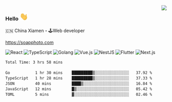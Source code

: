 <img align="right" src="https://github-readme-stats.vercel.app/api?username=yiiu&show_icons=false&bg_color=30,e96443,904e95&title_color=fff&text_color=fff" />

### Hello <img src="https://raw.githubusercontent.com/ABSphreak/ABSphreak/master/gifs/Hi.gif" width="26px" />
 
🇨🇳 China Xiamen・🕹Web developer

https://soapphoto.com

<p align="left"><img src="https://cdn.svgporn.com/logos/react.svg" alt="React" width="32" height="32"/> <img src="https://cdn.svgporn.com/logos/typescript-icon.svg" alt="TypeScript" width="32" height="32"/> <img src="https://cdn.svgporn.com/logos/gopher.svg" alt="Golang" width="32" height="32"/> <img src="https://cdn.svgporn.com/logos/vue.svg" alt="Vue.js" width="32" height="32"/> <img src="https://cdn.svgporn.com/logos/nestjs.svg" alt="NestJS" width="32" height="32"/> <img src="https://cdn.svgporn.com/logos/flutter.svg" alt="Flutter" width="32" height="32"/> <img src="https://cdn.svgporn.com/logos/nextjs-icon.svg" alt="Next.js" width="32" height="32"/></p>


<!--START_SECTION:waka-->

```txt
Total Time: 3 hrs 58 mins

Go           1 hr 30 mins    █████████▒░░░░░░░░░░░░░░░   37.92 %
TypeScript   1 hr 28 mins    █████████▒░░░░░░░░░░░░░░░   37.33 %
JSON         40 mins         ████▒░░░░░░░░░░░░░░░░░░░░   16.84 %
JavaScript   12 mins         █▒░░░░░░░░░░░░░░░░░░░░░░░   05.42 %
TOML         5 mins          ▓░░░░░░░░░░░░░░░░░░░░░░░░   02.46 %
```

<!--END_SECTION:waka-->
